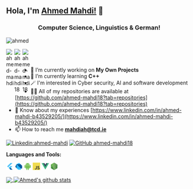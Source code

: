 ## Hola, I'm [Ahmed Mahdi!](https://pawan.live) 👋
<h3 align="center"> Computer Science, Linguistics & German! </h3>

<p align="left"> <img src="https://komarev.com/ghpvc/?username=ahmed&label=Views&color=blue&style=plastic" alt="ahmed" /> </p>

<a href="https://www.linkedin.com/in/ahmed-mahdi-b43529205/">
  <img align="left" alt="ahmed-mahdi" width="22px" src="https://cdn.jsdelivr.net/npm/simple-icons@v3/icons/linkedin.svg" />
</a>
<a href="https://github.com/ahmed-mahdi18">
  <img align="left" alt="ahmed-mahdi18" width="22px" src="https://cdn.jsdelivr.net/npm/simple-icons@v3/icons/github.svg" />
</a>
<a href="https://www.instagram.com/ahmed_mahdi18/">
  <img align="left" alt="ahmed-mahdi18" width="22px" src="https://cdn.jsdelivr.net/npm/simple-icons@v3/icons/instagram.svg" />
</a>
<br/>
<br/>

- 🔭 I’m currently working on **My Own Projects**
- 🌱 I’m currently learning **C++**
- 🪄 I'm interested in Cyber security, AI and software development
- 👨‍💻 All of my repositories are available at [https://github.com/ahmed-mahdi18?tab=repositories](https://github.com/ahmed-mahdi18?tab=repositories)
- 📄 Know about my experiences [https://www.linkedin.com/in/ahmed-mahdi-b43529205/](https://www.linkedin.com/in/ahmed-mahdi-b43529205/)
- 📫 How to reach me **mahdiah@tcd.ie**


[![Linkedin:ahmed-mahdi ](https://img.shields.io/badge/-ahmed-mahdi-blue?style=flat-square&logo=Linkedin&logoColor=white&link=https://www.linkedin.com/in/ahmed-mahdi-b43529205/)](https://www.linkedin.com/in/ahmed-mahdi-b43529205/)
[![GitHub ahmed-mahdi18](https://img.shields.io/github/followers/ahmed-mahdi18?label=follow&style=social)](https://github.com/ahmed-mahdi18)


**Languages and Tools:**  

<code><img height="20" src="https://raw.githubusercontent.com/github/explore/80688e429a7d4ef2fca1e82350fe8e3517d3494d/topics/flutter/flutter.png"></code>
<code><img height="20" src="https://raw.githubusercontent.com/github/explore/80688e429a7d4ef2fca1e82350fe8e3517d3494d/topics/dart/dart.png"></code>
<code><img height="20" src="https://raw.githubusercontent.com/github/explore/80688e429a7d4ef2fca1e82350fe8e3517d3494d/topics/android/android.png"></code>
<code><img height="20" src="https://raw.githubusercontent.com/github/explore/80688e429a7d4ef2fca1e82350fe8e3517d3494d/topics/javascript/javascript.png"></code>
<code><img height="20" src="https://raw.githubusercontent.com/github/explore/80688e429a7d4ef2fca1e82350fe8e3517d3494d/topics/vue/vue.png"></code>
<code><img height="20" src="https://raw.githubusercontent.com/github/explore/80688e429a7d4ef2fca1e82350fe8e3517d3494d/topics/nodejs/nodejs.png"></code> 

<a href="https://github.com/ahmed-mahdi18">
  <img align="center" src="https://github-readme-stats.vercel.app/api/top-langs/?username=ahmed-mahdi18&theme=light&hide_langs_below=1" />
</a>
<a href="https://github.com/ahmed-mahdi18">
 <img align="center" src="https://github-readme-stats.vercel.app/api?username=ahmed-mahdi18&show_icons=true&theme=light&line_height=27" alt="Ahmed's github stats"/>
</a>








